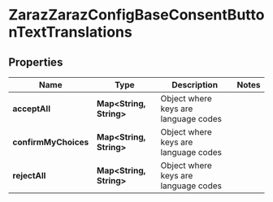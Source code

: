 

# ZarazZarazConfigBaseConsentButtonTextTranslations


## Properties

| Name | Type | Description | Notes |
|------------ | ------------- | ------------- | -------------|
|**acceptAll** | **Map&lt;String, String&gt;** | Object where keys are language codes |  |
|**confirmMyChoices** | **Map&lt;String, String&gt;** | Object where keys are language codes |  |
|**rejectAll** | **Map&lt;String, String&gt;** | Object where keys are language codes |  |



